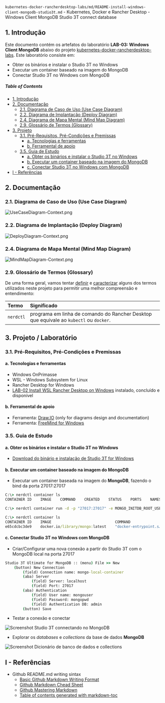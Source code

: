 `kubernetes-docker-rancherdesktop-labs/md/README-install-windows-client-mongodb-studio3t.md` - Kubernetes, Docker e Rancher Desktop - Windows Client MongoDB Studio 3T connect database
## 1. Introdução

Este documento contém os artefatos do laboratório **LAB-03: Windows Client MongoDB** abaixo do projeto [kubernetes-docker-rancherdesktop-labs](../README.md). Este laboratório consiste em:
* Obter os binários e instalar o Studio 3T no Windows
* Executar um container baseado na imagem do MongoDB
* Conectar Studio 3T no Windows com MongoDB

##### Table of Contents  
- [1. Introdução](#1-introdução)
- [2. Documentação](#2-documentação)
  * [2.1. Diagrama de Caso de Uso (Use Case Diagram)](#21-diagrama-de-caso-de-uso-use-case-diagram)
  * [2.2. Diagrama de Implantação (Deploy Diagram)](#22-diagrama-de-implantação-deploy-diagram)
  * [2.4. Diagrama de Mapa Mental (Mind Map Diagram)](#24-diagrama-de-mapa-mental-mind-map-diagram)
  * [2.9. Glossário de Termos (Glossary)](#29-glossário-de-termos-glossary)
- [3. Projeto](#3-projeto)
  * [3.1. Pré-Requisitos, Pré-Condições e Premissas](#31-pré-requisitos-pré-condições-e-premissas)
    + [a. Tecnologias e ferramentas](#a-tecnologias-e-ferramentas)
    + [b. Ferramental de apoio](#b-ferramental-de-apoio)
  * [3.5. Guia de Estudo](#35-guia-de-estudo)
    + [a. Obter os binários e instalar o Studio 3T no Windows](#a-obter-os-binários-e-instalar-o-studio-3t-no-windows)
    + [b. Executar um container baseado na imagem do MongoDB](#b-executar-um-container-baseado-na-imagem-do-mongodb)
    + [c. Conectar Studio 3T no Windows com MongoDB](#c-conectar-studio-3t-no-windows-com-mongodb)
- [I - Referências](#i---referências)



## 2. Documentação

### 2.1. Diagrama de Caso de Uso (Use Case Diagram)

![UseCaseDiagram-Context.png](../doc/uml-diagrams/UseCaseDiagram-kubernetes.png) 

### 2.2. Diagrama de Implantação (Deploy Diagram)

![DeployDiagram-Context.png](../doc/uml-diagrams/DeployDiagram-kubernetes-docker-rancherdesktop-mongodb-studio3t.png) 


### 2.4. Diagrama de Mapa Mental (Mind Map Diagram)

![MindMapDiagram-Context.png](../doc/mind-maps/MindMapDiagram-kubernetes-docker-rancherdesktop-install-windows-client-mongodb-studio3t.png) 


### 2.9. Glossário de Termos (Glossary)

De uma forma geral, vamos tentar <ins>definir</ins> e <ins>caracterizar</ins> alguns dos termos utilizados neste projeto para permitir uma melhor compreensão e entendimento:

| Termo       | Significado                     |
| :---------- | :------------------------------ |
| `nerdctl`   | programa em linha de comando do Rancher Desktop que equivale ao `kubectl` ou `docker`. |


## 3. Projeto / Laboratório

### 3.1. Pré-Requisitos, Pré-Condições e Premissas

#### a. Tecnologias e ferramentas

* Windows OnPrimasse
* WSL - Windows Subsystem for Linux
* Rancher Desktop for Windows
* [LAB-02 Install WSL Rancher Desktop on Windows](README-install-wsl-rancherdesktop-windows.md) instalado, concluído e disponível


#### b. Ferramental de apoio

* Ferramenta: [Draw.IO](https://app.diagrams.net/) (only for diagrams design and documentation)
* Ferramenta: [FreeMind for Windows](https://freemind.br.uptodown.com/windows)


### 3.5. Guia de Estudo

#### a. Obter os binários e instalar o Studio 3T no Windows

* [Download do binário e instalação de Studio 3T for Windows](https://studio3t.com/download/)


#### b. Executar um container baseado na imagem do MongoDB

* Executar um container baseada na imagem do **MongoDB**, fazendo o bind da porta 27017:27017

```cmd
C:\> nerdctl container ls
CONTAINER ID    IMAGE    COMMAND    CREATED    STATUS    PORTS    NAMES

C:\> nerdctl container run -d -p "27017:27017" -e MONGO_INITDB_ROOT_USERNAME=mongouser -e MONGO_INITDB_ROOT_PASSWORD=mongopwd mongo

C:\> nerdctl container ls
CONTAINER ID    IMAGE                             COMMAND                   CREATED           STATUS    PORTS                       NAMES
e65cdcbc3de9    docker.io/library/mongo:latest    "docker-entrypoint.s…"    18 seconds ago    Up        0.0.0.0:27017->27017/tcp
```

#### c. Conectar Studio 3T no Windows com MongoDB

* Criar/Configurar uma nova conexão a partir do Studio 3T com o MongoDB local na porta 27017

```cmd
Studio 3T Ultimate for MongoDB :: (menu) File >> New
    (button) New Connection
        (field) Connection name: mongo-local-container
        (aba) Server
            (field) Server: localhost
            (field) Port: 27017
        (aba) Authentication
            (field) User name: mongouser
            (field) Password: mongopwd
            (field) Authentication DB: admin
        (button) Save
```


* Testar a conexão e conectar

![Screenshot Studio 3T connectando no MongoDB](../doc/screenshots/screenshot-mongodb-studio3t.png) 


* Explorar os _databases_ e _collections_ da base de dados **MongoDB**

![Screenshot Dicionário de banco de dados e collections](../doc/screenshots/screenshot-mongodb-studio3t-databases-collections.png) 




## I - Referências

* Github README.md writing sintax
  * [Basic Github Markdown Writing Format](https://docs.github.com/pt/free-pro-team@latest/github/writing-on-github/basic-writing-and-formatting-syntax)  
  * [Github Markdown Chead Sheet](https://guides.github.com/pdfs/markdown-cheatsheet-online.pdf)
  * [Github Mastering Markdown](https://guides.github.com/features/mastering-markdown/#what)
  * [Table of contents generated with markdown-toc](http://ecotrust-canada.github.io/markdown-toc/)

